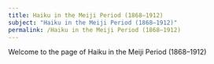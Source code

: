 ```yaml
---
title: Haiku in the Meiji Period (1868–1912)
subject: "Haiku in the Meiji Period (1868–1912)"
permalink: /Haiku in the Meiji Period (1868–1912)
---
```


Welcome to the page of Haiku in the Meiji Period (1868–1912)
